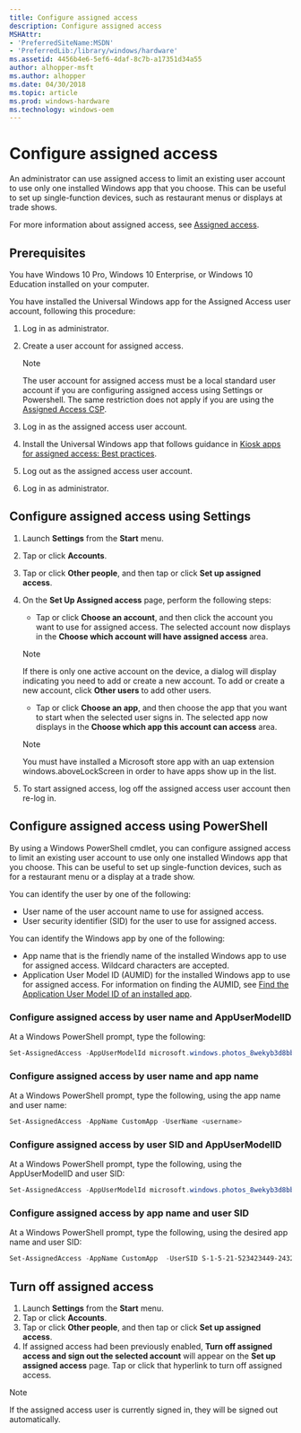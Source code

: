 ```yaml
---
title: Configure assigned access
description: Configure assigned access
MSHAttr:
- 'PreferredSiteName:MSDN'
- 'PreferredLib:/library/windows/hardware'
ms.assetid: 4456b4e6-5ef6-4daf-8c7b-a17351d34a55
author: alhopper-msft
ms.author: alhopper
ms.date: 04/30/2018
ms.topic: article
ms.prod: windows-hardware
ms.technology: windows-oem
---
```

# Configure assigned access

An administrator can use assigned access to limit an existing user account to use only one installed Windows app that you choose. This can be useful to set up single-function devices, such as restaurant menus or displays at trade shows.

For more information about assigned access, see [Assigned access](assigned-access.md).

## Prerequisites

You have Windows 10 Pro, Windows 10 Enterprise, or Windows 10 Education installed on your computer.

You have installed the Universal Windows app for the Assigned Access user account, following this procedure:

1. Log in as administrator.
1. Create a user account for assigned access.

   > [!Note]
   > The user account for assigned access must be a local standard user account if you are configuring assigned access using Settings or Powershell. The same restriction does not apply if you are using the [Assigned Access CSP](https://docs.microsoft.com/en-us/windows/client-management/mdm/assignedaccess-csp).

1. Log in as the assigned access user account.
1. Install the Universal Windows app that follows guidance in [Kiosk apps for assigned access: Best practices](https://docs.microsoft.com/en-us/windows-hardware/drivers/partnerapps/create-a-kiosk-app-for-assigned-access).
1. Log out as the assigned access user account.
1. Log in as administrator.

## Configure assigned access using Settings

1. Launch **Settings** from the **Start** menu.
1. Tap or click **Accounts**.
1. Tap or click **Other people**, and then tap or click **Set up assigned access**.
1. On the **Set Up Assigned access** page, perform the following steps:
   * Tap or click **Choose an account**, and then click the account you want to use for assigned access. The selected account now displays in the **Choose which account will have assigned access** area.

   > [!Note]
   > If there is only one active account on the device, a dialog will display indicating you need to add or create a new account. To add or create a new account, click **Other users** to add other users.

   * Tap or click **Choose an app**, and then choose the app that you want to start when the selected user signs in. The selected app now displays in the **Choose which app this account can access** area.
   > [!Note]
   > You must have installed a Microsoft store app with an uap extension windows.aboveLockScreen in order to have apps show up in the list.

1. To start assigned access, log off the assigned access user account then re-log in.

## Configure assigned access using PowerShell

By using a Windows PowerShell cmdlet, you can configure assigned access to limit an existing user account to use only one installed Windows app that you choose. This can be useful to set up single-function devices, such as for a restaurant menu or a display at a trade show.

You can identify the user by one of the following:

* User name of the user account name to use for assigned access.
* User security identifier (SID) for the user to use for assigned access.

You can identify the Windows app by one of the following:

* App name that is the friendly name of the installed Windows app to use for assigned access. Wildcard characters are accepted.
* Application User Model ID (AUMID) for the installed Windows app to use for assigned access. For information on finding the AUMID, see [Find the Application User Model ID of an installed app](find-the-application-user-model-id-of-an-installed-app.md).

### Configure assigned access by user name and AppUserModelID

At a Windows PowerShell prompt, type the following:

```powershell
Set-AssignedAccess -AppUserModelId microsoft.windows.photos_8wekyb3d8bbwe!app -UserName <username>
```

### Configure assigned access by user name and app name

At a Windows PowerShell prompt, type the following, using the app name and user name:

```powershell
Set-AssignedAccess -AppName CustomApp -UserName <username>
```

### Configure assigned access by user SID and AppUserModelID

At a Windows PowerShell prompt, type the following, using the AppUserModelID and user SID:

```powershell
Set-AssignedAccess -AppUserModelId microsoft.windows.photos_8wekyb3d8bbwe!app -UserSID S-1-5-21-523423449-2432423479-234123443-1004
```

### Configure assigned access by app name and user SID

At a Windows PowerShell prompt, type the following, using the desired app name and user SID:

```powershell
Set-AssignedAccess -AppName CustomApp  -UserSID S-1-5-21-523423449-2432423479-234123443-1004
```

## Turn off assigned access

1. Launch **Settings** from the **Start** menu.
1. Tap or click **Accounts**.
1. Tap or click **Other people**, and then tap or click **Set up assigned access**.
1. If assigned access had been previously enabled, **Turn off assigned access and sign out the selected account** will appear on the **Set up assigned access** page. Tap or click that hyperlink to turn off assigned access.

> [!Note]
> If the assigned access user is currently signed in, they will be signed out automatically.
